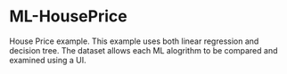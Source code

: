 # ML-HousePrice
House Price example. This example uses both linear regression and decision tree. The dataset allows each ML alogrithm to be compared and examined using a UI.
